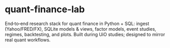 # quant-finance-lab
End‑to‑end research stack for quant finance in Python + SQL: ingest (Yahoo/FRED/FX), SQLite models &amp; views, factor models, event studies, regimes, backtesting, and plots. Built during UiO studies; designed to mirror real quant workflows.
